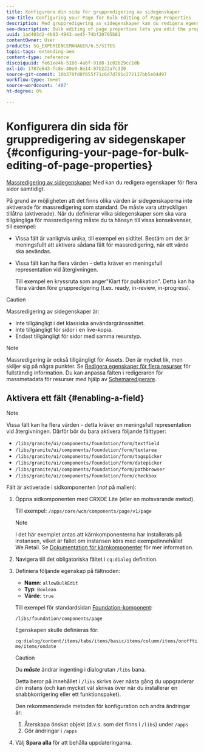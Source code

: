 ```yaml
---
title: Konfigurera din sida för gruppredigering av sidegenskaper
seo-title: Configuring your Page for Bulk Editing of Page Properties
description: Med gruppredigering av sidegenskaper kan du redigera egenskaperna för flera sidor samtidigt
seo-description: Bulk editing of page properties lets you edit the properties of multiple pages at once
uuid: 1ad403d2-4b93-4943-ae45-74bf20705b81
contentOwner: User
products: SG_EXPERIENCEMANAGER/6.5/SITES
topic-tags: extending-aem
content-type: reference
discoiquuid: fe61ee4b-51b6-4a6f-91d8-1c02b29cc1db
exl-id: 1787e643-fc8e-40e0-8e14-97b222a7c320
source-git-commit: 10b370fd8f855f71c6d7d791c272137bb5e04d97
workflow-type: tm+mt
source-wordcount: '407'
ht-degree: 0%

---
```


# Konfigurera din sida för gruppredigering av sidegenskaper {#configuring-your-page-for-bulk-editing-of-page-properties}

[Massredigering av sidegenskaper](/help/sites-authoring/editing-page-properties.md#from-the-sites-console-multiple-pages) Med kan du redigera egenskaper för flera sidor samtidigt.

På grund av möjligheten att det finns olika värden är sidegenskaperna inte aktiverade för massredigering som standard. De måste vara uttryckligen tillåtna (aktiverade). När du definierar vilka sidegenskaper som ska vara tillgängliga för massredigering måste du ta hänsyn till vissa konsekvenser, till exempel:

* Vissa fält är vanligtvis unika, till exempel en sidtitel. Bestäm om det är meningsfullt att aktivera sådana fält för massredigering, när ett värde ska användas.
* Vissa fält kan ha flera värden - detta kräver en meningsfull representation vid återgivningen.

  Till exempel en kryssruta som anger&quot;Klart för publikation&quot;. Detta kan ha flera värden före gruppredigering (t.ex. ready, in-review, in-progress).

>[!CAUTION]
>
>Massredigering av sidegenskaper är:
>
>* Inte tillgängligt i det klassiska användargränssnittet.
>* Inte tillgängligt för sidor i en live-kopia.
>* Endast tillgängligt för sidor med samma resurstyp.
>

>[!NOTE]
>
>Massredigering är också tillgängligt för Assets. Den är mycket lik, men skiljer sig på några punkter. Se [Redigera egenskaper för flera resurser](/help/assets/metadata.md) för fullständig information. Du kan anpassa fälten i redigeraren för massmetadata för resurser med hjälp av [Schemaredigerare](/help/assets/metadata-schemas.md).

## Aktivera ett fält {#enabling-a-field}

>[!NOTE]
>
>Vissa fält kan ha flera värden - detta kräver en meningsfull representation vid återgivningen. Därför bör du bara aktivera följande fälttyper:
>
>* `/libs/granite/ui/components/foundation/form/textfield`
>* `/libs/granite/ui/components/foundation/form/textarea`
>* `/libs/granite/ui/components/foundation/form/tagspicker`
>* `/libs/granite/ui/components/foundation/form/datepicker`
>* `/libs/granite/ui/components/foundation/form/pathbrowser`
>* `/libs/granite/ui/components/foundation/form/checkbox`
>

Fält är aktiverade i sidkomponenten (*not* på mallen):

1. Öppna sidkomponenten med CRXDE Lite (eller en motsvarande metod).

   Till exempel: `/apps/core/wcm/components/page/v1/page`

   >[!NOTE]
   >
   >I det här exemplet antas att kärnkomponenterna har installerats på instansen, vilket är fallet om instansen körs med exempelinnehållet We.Retail. Se [Dokumentation för kärnkomponenter](https://experienceleague.adobe.com/docs/experience-manager-core-components/using/introduction.html) för mer information.

1. Navigera till det obligatoriska fältet i `cq:dialog` definition.
1. Definiera följande egenskap på fältnoden:

   * **Namn**: `allowBulkEdit`
   * **Typ**: `Boolean`
   * **Värde**: `true`

   Till exempel för standardsidan [Foundation-komponent](/help/sites-authoring/default-components-foundation.md):

   `/libs/foundation/components/page`

   Egenskapen skulle definieras för:

   `cq:dialog/content/items/tabs/items/basic/items/column/items/onofftime/items/ondate`

   >[!CAUTION]
   >
   >Du ***måste*** ändrar ingenting i dialogrutan `/libs` bana.
   >
   >Detta beror på innehållet i `/libs` skrivs över nästa gång du uppgraderar din instans (och kan mycket väl skrivas över när du installerar en snabbkorrigering eller ett funktionspaket).
   >
   >Den rekommenderade metoden för konfiguration och andra ändringar är:
   >
   >    1. Återskapa önskat objekt (d.v.s. som det finns i `/libs`) under `/apps`
   >    1. Gör ändringar i `/apps`

1. Välj **Spara alla** för att behålla uppdateringarna.
